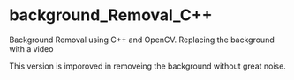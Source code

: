 # background_Removal_C++
Background Removal using C++ and OpenCV. Replacing the background with a video

This version is imporoved in removeing the background without great noise.
